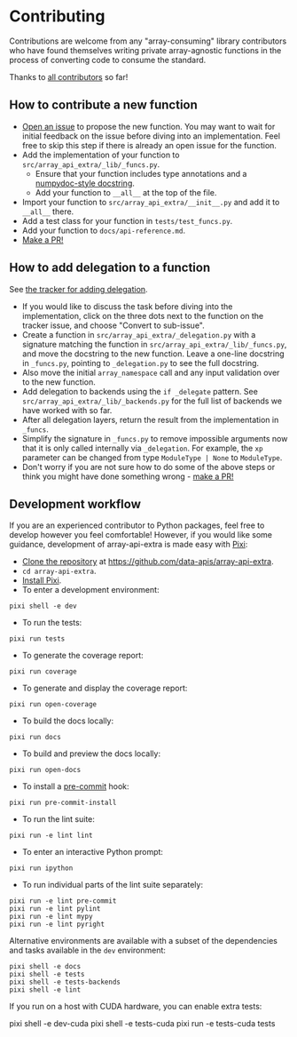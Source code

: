 # Contributing

Contributions are welcome from any "array-consuming" library contributors who
have found themselves writing private array-agnostic functions in the process of
converting code to consume the standard.

Thanks to [all contributors](contributors.md) so far!

## How to contribute a new function

- [Open an issue](https://github.com/data-apis/array-api-extra/issues/new) to
  propose the new function. You may want to wait for initial feedback on the
  issue before diving into an implementation. Feel free to skip this step if
  there is already an open issue for the function.
- Add the implementation of your function to
  `src/array_api_extra/_lib/_funcs.py`.
  - Ensure that your function includes type annotations and a
    [numpydoc-style docstring](https://numpydoc.readthedocs.io/en/latest/format.html).
  - Add your function to `__all__` at the top of the file.
- Import your function to `src/array_api_extra/__init__.py` and add it to
  `__all__` there.
- Add a test class for your function in `tests/test_funcs.py`.
- Add your function to `docs/api-reference.md`.
- [Make a PR!](https://github.com/data-apis/array-api-extra/pulls)

## How to add delegation to a function

See [the tracker for adding delegation][delegation-tracker].

[delegation-tracker]: https://github.com/data-apis/array-api-extra/issues/100

- If you would like to discuss the task before diving into the implementation,
  click on the three dots next to the function on the tracker issue, and choose
  "Convert to sub-issue".
- Create a function in `src/array_api_extra/_delegation.py` with a signature
  matching the function in `src/array_api_extra/_lib/_funcs.py`, and move the
  docstring to the new function. Leave a one-line docstring in `_funcs.py`,
  pointing to `_delegation.py` to see the full docstring.
- Also move the initial `array_namespace` call and any input validation over to
  the new function.
- Add delegation to backends using the `if _delegate` pattern. See
  `src/array_api_extra/_lib/_backends.py` for the full list of backends we have
  worked with so far.
- After all delegation layers, return the result from the implementation in
  `_funcs`.
- Simplify the signature in `_funcs.py` to remove impossible arguments now that
  it is only called internally via `_delegation`. For example, the `xp`
  parameter can be changed from type `ModuleType | None` to `ModuleType`.
- Don't worry if you are not sure how to do some of the above steps or think you
  might have done something wrong -
  [make a PR!](https://github.com/data-apis/array-api-extra/pulls)

## Development workflow

If you are an experienced contributor to Python packages, feel free to develop
however you feel comfortable! However, if you would like some guidance,
development of array-api-extra is made easy with
[Pixi](https://pixi.sh/latest/):

- [Clone the repository](https://docs.github.com/en/repositories/creating-and-managing-repositories/cloning-a-repository)
  at <https://github.com/data-apis/array-api-extra>.
- `cd array-api-extra`.
- [Install Pixi](https://pixi.sh/latest/#installation).
- To enter a development environment:

```
pixi shell -e dev
```

- To run the tests:

```
pixi run tests
```

- To generate the coverage report:

```
pixi run coverage
```

- To generate and display the coverage report:

```
pixi run open-coverage
```

- To build the docs locally:

```
pixi run docs
```

- To build and preview the docs locally:

```
pixi run open-docs
```

- To install a [pre-commit](https://pre-commit.com) hook:

```
pixi run pre-commit-install
```

- To run the lint suite:

```
pixi run -e lint lint
```

- To enter an interactive Python prompt:

```
pixi run ipython
```

- To run individual parts of the lint suite separately:

```
pixi run -e lint pre-commit
pixi run -e lint pylint
pixi run -e lint mypy
pixi run -e lint pyright
```

Alternative environments are available with a subset of the dependencies and
tasks available in the `dev` environment:

```
pixi shell -e docs
pixi shell -e tests
pixi shell -e tests-backends
pixi shell -e lint
```

If you run on a host with CUDA hardware, you can enable extra tests:

pixi shell -e dev-cuda pixi shell -e tests-cuda pixi run -e tests-cuda tests
